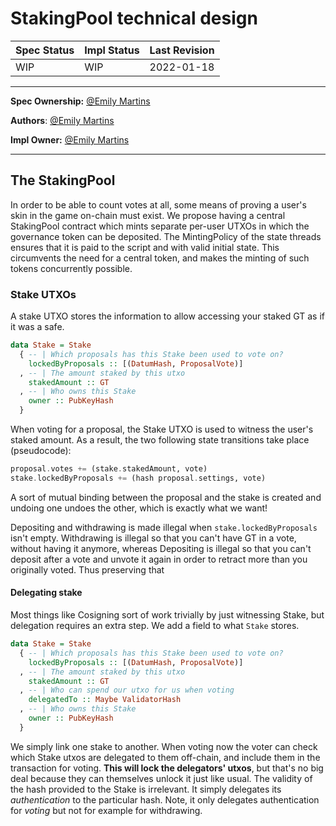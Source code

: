 # StakingPool technical design

| Spec Status | Impl Status | Last Revision |
|-------------|-------------|---------------|
| WIP         |  WIP        | 2022-01-18    |

--------------------

**Spec Ownership:** [@Emily Martins]

**Authors**: [@Emily Martins]

**Impl Owner:** [@Emily Martins]

[@Emily Martins]: https://github.com/emiflake

--------------------

## The StakingPool

In order to be able to count votes at all, some means of proving a user's skin in the game on-chain must exist. We propose having a central StakingPool contract which mints separate per-user UTXOs in which the governance token can be deposited. The MintingPolicy of the state threads ensures that it is paid to the script and with valid initial state. This circumvents the need for a central token, and makes the minting of such tokens concurrently possible.

### Stake UTXOs

A stake UTXO stores the information to allow accessing your staked GT as if it was a safe.

```haskell
data Stake = Stake
  { -- | Which proposals has this Stake been used to vote on?
    lockedByProposals :: [(DatumHash, ProposalVote)]
  , -- | The amount staked by this utxo
    stakedAmount :: GT
  , -- | Who owns this Stake
    owner :: PubKeyHash
  }
```

When voting for a proposal, the Stake UTXO is used to witness the user's staked amount. As a result, the two following state transitions take place (pseudocode):

```haskell
proposal.votes += (stake.stakedAmount, vote)
stake.lockedByProposals += (hash proposal.settings, vote)
```

A sort of mutual binding between the proposal and the stake is created and undoing one undoes the other, which is exactly what we want!

Depositing and withdrawing is made illegal when `stake.lockedByProposals` isn't empty. Withdrawing is illegal so that you can't have GT in a vote, without having it anymore, whereas Depositing is illegal so that you can't deposit after a vote and unvote it again in order to retract more than you originally voted. Thus preserving that

#### Delegating stake

Most things like Cosigning sort of work trivially by just witnessing Stake, but delegation requires an extra step. We add a field to what `Stake` stores.

```haskell
data Stake = Stake
  { -- | Which proposals has this Stake been used to vote on?
    lockedByProposals :: [(DatumHash, ProposalVote)]
  , -- | The amount staked by this utxo
    stakedAmount :: GT
  , -- | Who can spend our utxo for us when voting
    delegatedTo :: Maybe ValidatorHash
  , -- | Who owns this Stake
    owner :: PubKeyHash
  }
```

We simply link one stake to another. When voting now the voter can check which Stake utxos are delegated to them off-chain, and include them in the transaction for voting. **This will lock the delegators' utxos**, but that's no big deal because they can themselves unlock it just like usual. The validity of the hash provided to the Stake is irrelevant. It simply delegates its _authentication_ to the particular hash. Note, it only delegates authentication for _voting_ but not for example for withdrawing.
